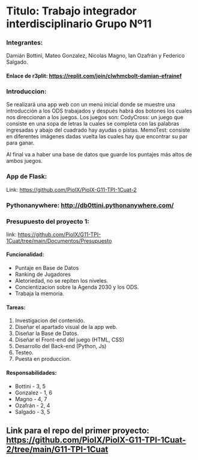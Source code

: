 # Titulo: Trabajo integrador interdisciplinario Grupo Nº11

### Integrantes:
Damián Bottini, Mateo Gonzalez, Nicolas Magno, Ian Ozafrán y Federico Salgado.

#### Enlace de r3plit: https://replit.com/join/clwhmcbolt-damian-efrainef

### Introduccion:
Se realizará una app web con un menú inicial donde se muestre una introducción a los ODS trabajados y después  habrá dos botones los cuales nos direccionan a los juegos. Los juegos son:
	CodyCross: un juego que consiste en una sopa de letras la cuales se completa con las palabras ingresadas y abajo del cuadrado hay ayudas o pistas.
	MemoTest: consiste en diferentes imágenes dadas vuelta las cuales hay que encontrar su par para ganar.

Al final va a haber una base de datos que guarde los puntajes más altos de ambos juegos.

### App de Flask:  	
Link: https://github.com/PioIX/PioIX-G11-TPI-1Cuat-2

### Pythonanywhere: http://db0ttini.pythonanywhere.com/ 

### Presupuesto del proyecto 1:
link: https://github.com/PioIX/G11-TPI-1Cuat/tree/main/Documentos/Presupuesto


#### Funcionalidad:

- Puntaje en Base de Datos
- Ranking de Jugadores
- Aletoriedad, no se repiten los niveles.
- Concientizacion sobre la Agenda 2030 y los ODS.
- Trabaja la memoria.

#### Tareas:

1. Investigacion del contenido.
2. Diseñar el apartado visual de la app web.
3. Diseñar la Base de Datos.
4. Diseñar el Front-end del juego (HTML, CSS)
5. Desarrollo del Back-end (Python, Js)
6. Testeo.
7. Puesta en produccion.

#### Responsabilidades:

* Bottini -  3, 5
* Gonzalez - 1, 6
* Magno - 4, 7
* Ozafrán - 2, 4
* Salgado - 3, 5

## Link para el repo del primer proyecto: https://github.com/PioIX/PioIX-G11-TPI-1Cuat-2/tree/main/G11-TPI-1Cuat



